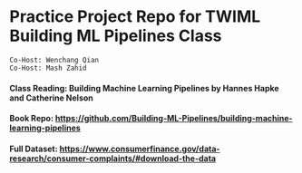 # Practice Project Repo for TWIML Building ML Pipelines Class

    Co-Host: Wenchang Qian
    Co-Host: Mash Zahid

#### Class Reading: Building Machine Learning Pipelines by Hannes Hapke and Catherine Nelson

#### Book Repo: https://github.com/Building-ML-Pipelines/building-machine-learning-pipelines

#### Full Dataset: https://www.consumerfinance.gov/data-research/consumer-complaints/#download-the-data



